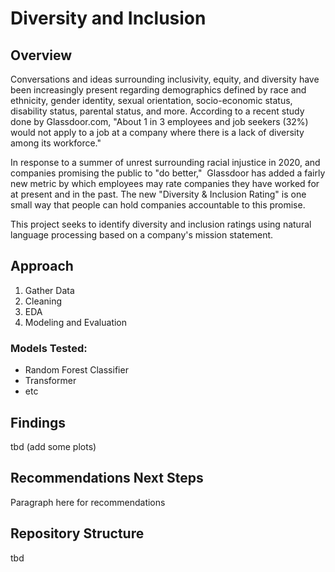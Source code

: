 # Diversity and Inclusion

<h2 id="toc_0">Overview</h2>

<p>Conversations and ideas surrounding inclusivity, equity, and diversity have been increasingly present regarding demographics defined by race and ethnicity, gender identity, sexual orientation, socio-economic status, disability status, parental status, and more. According to a recent study done by Glassdoor.com, &quot;About 1 in 3 employees and job seekers (32%) would not apply to a job at a company where there is a lack of diversity among its workforce.&quot;</p>

<p>In response to a summer of unrest surrounding racial injustice in 2020, and companies promising the public to &quot;do better,&quot;  Glassdoor has added a fairly new metric by which employees may rate companies they have worked for at present and in the past. The new &quot;Diversity &amp; Inclusion Rating&quot; is one small way that people can hold companies accountable to this promise. </p>

<p>This project seeks to identify diversity and inclusion ratings using natural language processing based on a company&#39;s mission statement. </p>

<h2 id="toc_1">Approach</h2>

<ol>
<li>Gather Data</li>
<li>Cleaning</li>
<li>EDA</li>
<li>Modeling and Evaluation</li>
</ol>

<h3 id="toc_2">Models Tested:</h3>

<ul>
<li>Random Forest Classifier</li>
<li>Transformer</li>
<li>etc</li>
</ul>

<h2 id="toc_3">Findings</h2>

<p>tbd (add some plots)</p>

<h2 id="toc_4">Recommendations Next Steps</h2>

<p>Paragraph here for recommendations</p>

<h2 id="toc_5">Repository Structure</h2>

tbd
